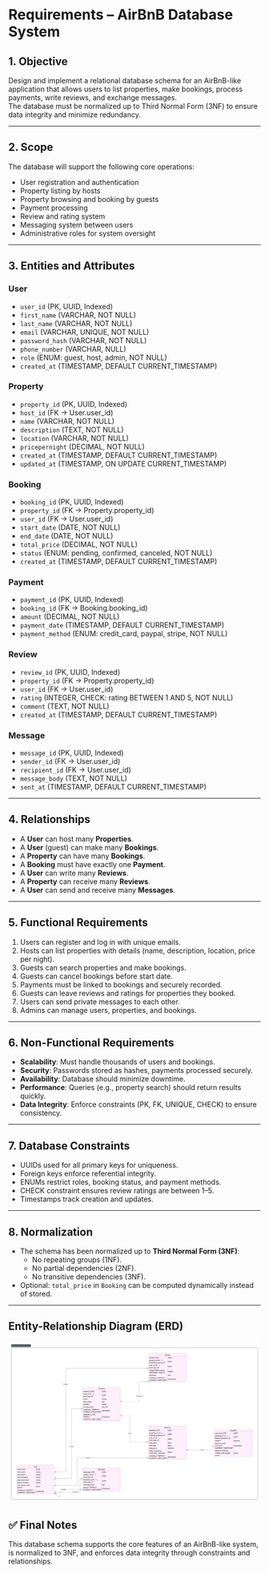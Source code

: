 # Requirements – AirBnB Database System

## 1. Objective
Design and implement a relational database schema for an AirBnB-like application that allows users to list properties, make bookings, process payments, write reviews, and exchange messages.  
The database must be normalized up to Third Normal Form (3NF) to ensure data integrity and minimize redundancy.

---

## 2. Scope
The database will support the following core operations:
- User registration and authentication
- Property listing by hosts
- Property browsing and booking by guests
- Payment processing
- Review and rating system
- Messaging system between users
- Administrative roles for system oversight

---

## 3. Entities and Attributes

### User
- `user_id` (PK, UUID, Indexed)
- `first_name` (VARCHAR, NOT NULL)
- `last_name` (VARCHAR, NOT NULL)
- `email` (VARCHAR, UNIQUE, NOT NULL)
- `password_hash` (VARCHAR, NOT NULL)
- `phone_number` (VARCHAR, NULL)
- `role` (ENUM: guest, host, admin, NOT NULL)
- `created_at` (TIMESTAMP, DEFAULT CURRENT_TIMESTAMP)

### Property
- `property_id` (PK, UUID, Indexed)
- `host_id` (FK → User.user_id)
- `name` (VARCHAR, NOT NULL)
- `description` (TEXT, NOT NULL)
- `location` (VARCHAR, NOT NULL)
- `pricepernight` (DECIMAL, NOT NULL)
- `created_at` (TIMESTAMP, DEFAULT CURRENT_TIMESTAMP)
- `updated_at` (TIMESTAMP, ON UPDATE CURRENT_TIMESTAMP)

### Booking
- `booking_id` (PK, UUID, Indexed)
- `property_id` (FK → Property.property_id)
- `user_id` (FK → User.user_id)
- `start_date` (DATE, NOT NULL)
- `end_date` (DATE, NOT NULL)
- `total_price` (DECIMAL, NOT NULL)
- `status` (ENUM: pending, confirmed, canceled, NOT NULL)
- `created_at` (TIMESTAMP, DEFAULT CURRENT_TIMESTAMP)

### Payment
- `payment_id` (PK, UUID, Indexed)
- `booking_id` (FK → Booking.booking_id)
- `amount` (DECIMAL, NOT NULL)
- `payment_date` (TIMESTAMP, DEFAULT CURRENT_TIMESTAMP)
- `payment_method` (ENUM: credit_card, paypal, stripe, NOT NULL)

### Review
- `review_id` (PK, UUID, Indexed)
- `property_id` (FK → Property.property_id)
- `user_id` (FK → User.user_id)
- `rating` (INTEGER, CHECK: rating BETWEEN 1 AND 5, NOT NULL)
- `comment` (TEXT, NOT NULL)
- `created_at` (TIMESTAMP, DEFAULT CURRENT_TIMESTAMP)

### Message
- `message_id` (PK, UUID, Indexed)
- `sender_id` (FK → User.user_id)
- `recipient_id` (FK → User.user_id)
- `message_body` (TEXT, NOT NULL)
- `sent_at` (TIMESTAMP, DEFAULT CURRENT_TIMESTAMP)

---

## 4. Relationships
- A **User** can host many **Properties**.
- A **User** (guest) can make many **Bookings**.
- A **Property** can have many **Bookings**.
- A **Booking** must have exactly one **Payment**.
- A **User** can write many **Reviews**.
- A **Property** can receive many **Reviews**.
- A **User** can send and receive many **Messages**.

---

## 5. Functional Requirements
1. Users can register and log in with unique emails.
2. Hosts can list properties with details (name, description, location, price per night).
3. Guests can search properties and make bookings.
4. Guests can cancel bookings before start date.
5. Payments must be linked to bookings and securely recorded.
6. Guests can leave reviews and ratings for properties they booked.
7. Users can send private messages to each other.
8. Admins can manage users, properties, and bookings.

---

## 6. Non-Functional Requirements
- **Scalability**: Must handle thousands of users and bookings.
- **Security**: Passwords stored as hashes, payments processed securely.
- **Availability**: Database should minimize downtime.
- **Performance**: Queries (e.g., property search) should return results quickly.
- **Data Integrity**: Enforce constraints (PK, FK, UNIQUE, CHECK) to ensure consistency.

---

## 7. Database Constraints
- UUIDs used for all primary keys for uniqueness.
- Foreign keys enforce referential integrity.
- ENUMs restrict roles, booking status, and payment methods.
- CHECK constraint ensures review ratings are between 1–5.
- Timestamps track creation and updates.

---

## 8. Normalization
- The schema has been normalized up to **Third Normal Form (3NF)**:
  - No repeating groups (1NF).
  - No partial dependencies (2NF).
  - No transitive dependencies (3NF).
- Optional: `total_price` in `Booking` can be computed dynamically instead of stored.

---

## Entity-Relationship Diagram (ERD)
![ERD](DatabaseERD.png)

## ✅ Final Notes
This database schema supports the core features of an AirBnB-like system, is normalized to 3NF, and enforces data integrity through constraints and relationships.
